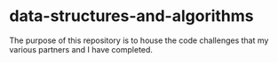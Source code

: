 # data-structures-and-algorithms

The purpose of this repository is to house the code challenges that my various partners and I have completed.